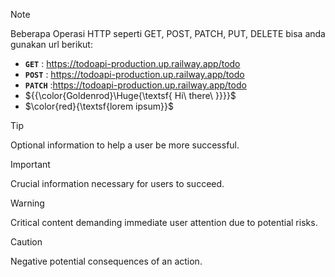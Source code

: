 > [!NOTE]
> Beberapa Operasi HTTP seperti GET, POST, PATCH, PUT, DELETE bisa anda gunakan url berikut:
> + **`GET`** : https://todoapi-production.up.railway.app/todo
> + **`POST`** : https://todoapi-production.up.railway.app/todo
> + **`PATCH`** :https://todoapi-production.up.railway.app/todo
> + ${{\color{Goldenrod}\Huge{\textsf{  Hi\ there\ \}}}}\$
> + $\color{red}{\textsf{lorem ipsum}}$



> [!TIP]
> Optional information to help a user be more successful.

> [!IMPORTANT]
> Crucial information necessary for users to succeed.

> [!WARNING]
> Critical content demanding immediate user attention due to potential risks.

> [!CAUTION]
> Negative potential consequences of an action.



